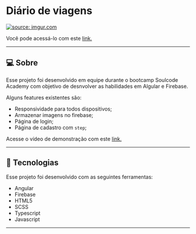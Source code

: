# Diário de viagens

<a href="https://imgur.com/96iIIF8"><img src="https://i.imgur.com/96iIIF8.png" title="source: imgur.com" /></a>

Você pode acessá-lo com este [link.](https://diarioviagens.netlify.app)

---
## **💻 Sobre**

Esse projeto foi desenvolvido em equipe durante o bootcamp Soulcode Academy com objetivo de desnvolver as habilidades em Algular e Firebase.

Alguns features existentes são:

- Responsividade para todos dispositivos;
- Armazenar imagens no firebase;
- Página de login;
- Página de cadastro com `step`;


Acesse o vídeo de demonstração com este [link.](https://streamable.com/e/yrpofg?autoplay=1&muted=1)

---

## **🚀 Tecnologias**

Esse projeto foi desenvolvido com as seguintes ferramentas:

- Angular
- Firebase
- HTML5
- SCSS
- Typescript
- Javascript


--- 
